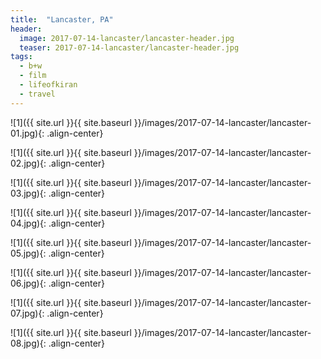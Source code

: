 ```yaml
---
title:  "Lancaster, PA"
header:
  image: 2017-07-14-lancaster/lancaster-header.jpg
  teaser: 2017-07-14-lancaster/lancaster-header.jpg
tags: 
  - b+w
  - film
  - lifeofkiran
  - travel
---
```


<p></p>
![1]({{ site.url }}{{ site.baseurl }}/images/2017-07-14-lancaster/lancaster-01.jpg){: .align-center}
<figcaption> </figcaption>
<p></p>

<p></p>
![1]({{ site.url }}{{ site.baseurl }}/images/2017-07-14-lancaster/lancaster-02.jpg){: .align-center}
<figcaption> </figcaption>
<p></p>

<p></p>
![1]({{ site.url }}{{ site.baseurl }}/images/2017-07-14-lancaster/lancaster-03.jpg){: .align-center}
<figcaption> </figcaption>
<p></p>

<p></p>
![1]({{ site.url }}{{ site.baseurl }}/images/2017-07-14-lancaster/lancaster-04.jpg){: .align-center}
<figcaption> </figcaption>
<p></p>

<p></p>
![1]({{ site.url }}{{ site.baseurl }}/images/2017-07-14-lancaster/lancaster-05.jpg){: .align-center}
<figcaption> </figcaption>
<p></p>

<p></p>
![1]({{ site.url }}{{ site.baseurl }}/images/2017-07-14-lancaster/lancaster-06.jpg){: .align-center}
<figcaption> </figcaption>
<p></p>

<p></p>
![1]({{ site.url }}{{ site.baseurl }}/images/2017-07-14-lancaster/lancaster-07.jpg){: .align-center}
<figcaption> </figcaption>
<p></p>

<p></p>
![1]({{ site.url }}{{ site.baseurl }}/images/2017-07-14-lancaster/lancaster-08.jpg){: .align-center}
<figcaption> </figcaption>
<p></p>

